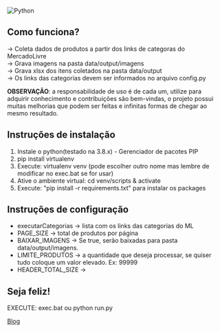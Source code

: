 ![Python](https://img.shields.io/badge/python-3670A0?style=for-the-badge&logo=python&logoColor=ffdd54)

## Como funciona?

-> Coleta dados de produtos a partir dos links de categoras do MercadoLivre<br>
-> Grava imagens na pasta data/output/imagens<br>
-> Grava xlsx dos itens coletados na pasta data/output<br>
-> Os links das categorias devem ser informados no arquivo config.py<br>

**OBSERVAÇÃO**: a responsabilidade de uso é de cada um, utilize para adquirir conhecimento e
contribuições são bem-vindas, o projeto possui muitas melhorias que podem ser feitas e 
infinitas formas de chegar ao mesmo resultado.

## Instruções de instalação

1. Instale o python(testado na 3.8.x) - Gerenciador de pacotes PIP<br>
2. pip install virtualenv<br>
3. Execute: virtualenv venv (pode escolher outro nome mas lembre de modificar no exec.bat se for usar)
4. Ative o ambiente virtual: cd venv/scripts & activate
5. Execute: "pip install -r requirements.txt" para instalar os packages<br>

## Instruções de configuração
 * executarCategorias -> lista com os links das categorias do ML
 * PAGE_SIZE -> total de produtos por página
 * BAIXAR_IMAGENS -> Se true, serão baixadas para pasta data/output/imagens.
 * LIMITE_PRODUTOS -> a quantidade que deseja processar, se quiser tudo coloque um valor elevado. Ex: 99999
 * HEADER_TOTAL_SIZE -> 

## Seja feliz!
EXECUTE: exec.bat ou python run.py

[Blog](http://rodrigoreisf.com.br)